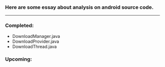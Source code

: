 ### Here are some essay about analysis on android source code.

-----

### Completed:
- DownloadManager.java
- DownloadProvider.java
- DownloadThread.java

### Upcoming:
